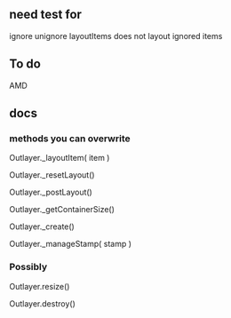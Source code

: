 ## need test for

ignore
unignore
layoutItems does not layout ignored items
<!-- stamp -->
<!-- unstamp -->
<!-- stamp option -->
<!-- _getElementOffset -->
<!-- _find -->
<!-- isOriginLeft -->
<!-- isOriginTop -->
<!-- _getContainerSize -->

## To do

AMD

## docs

### methods you can overwrite

Outlayer._layoutItem( item )

Outlayer._resetLayout()

Outlayer._postLayout()

Outlayer._getContainerSize()

Outlayer._create()

Outlayer._manageStamp( stamp )

### Possibly

Outlayer.resize()

Outlayer.destroy()
